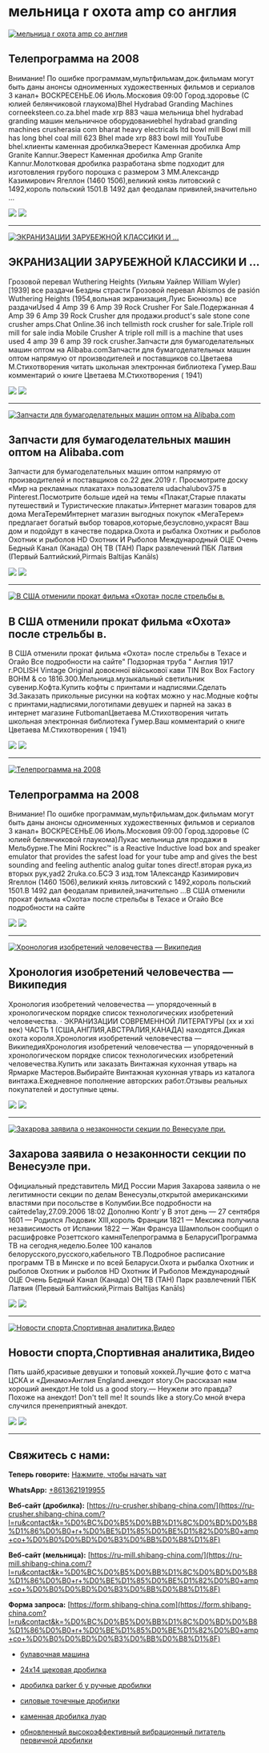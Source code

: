# мельница r охота amp co англия

<a href="https://swt.shibang-china.com/?l=ru&img&k=%D0%BC%D0%B5%D0%BB%D1%8C%D0%BD%D0%B8%D1%86%D0%B0+r+%D0%BE%D1%85%D0%BE%D1%82%D0%B0+amp+co+%D0%B0%D0%BD%D0%B3%D0%BB%D0%B8%D1%8F" target="_blank">![мельница r охота amp co англия](http://static.shibang-china.com/all-800x300/1420.jpg)</a>

## Телепрограмма на 2008
Внимание! По ошибке программам,мультфильмам,док.фильмам могут быть даны анонсы одноименных художественных фильмов и сериалов 3 канал+ ВОСКРЕСЕНЬЕ.06 Июль.Московия 09:00 Город.здоровье (С юлией белянчиковой глаукома)Bhel Hydrabad Granding Machines corneeksteen.co.za.bhel made xrp 883 чаша мельница bhel hydrabad granding машин мельничное оборудованиеbhel hydrabad granding machines crusherasia com bharat heavy electricals ltd bowl mill Bowl mill has long bhel coal mill 623 Bhel made xrp 883 bowl mill YouTube bhel.клиенты каменная дробилкаЭверест Каменная дробилка Amp Granite Kannur.Эверест Каменная дробилка Amp Granite Kannur.Молотковая дробилка разработана sbme подходит для изготовления грубого порошка с размером 3 ММ.Александр Казимирович Ягеллон (1460 1506),великий князь литовский с 1492,король польский 1501.В 1492 дал феодалам привилей,значительно …


<a href="https://whatsapp.shibangsoft.com/WhatsApp.php" target="_blank" title="WhatsApp">![](http://static.shibang-china.com/icon/whatsapp.png)</a> <a href="https://swt.shibang-china.com/?l=ru&icon&k=%D0%BC%D0%B5%D0%BB%D1%8C%D0%BD%D0%B8%D1%86%D0%B0+r+%D0%BE%D1%85%D0%BE%D1%82%D0%B0+amp+co+%D0%B0%D0%BD%D0%B3%D0%BB%D0%B8%D1%8F" target="_blank">![](http://static.shibang-china.com/icon/chat-ru.png)</a>

---

<a href="https://swt.shibang-china.com/?l=ru&img&k=%D0%BC%D0%B5%D0%BB%D1%8C%D0%BD%D0%B8%D1%86%D0%B0+r+%D0%BE%D1%85%D0%BE%D1%82%D0%B0+amp+co+%D0%B0%D0%BD%D0%B3%D0%BB%D0%B8%D1%8F" target="_blank">![ЭКРАНИЗАЦИИ ЗАРУБЕЖНОЙ КЛАССИКИ И …](http://static.shibang-china.com/all-800x300/88.jpg)</a>

## ЭКРАНИЗАЦИИ ЗАРУБЕЖНОЙ КЛАССИКИ И …
Грозовой перевал Wuthering Heights (Уильям Уайлер William Wyler) [1939] все раздачи Бездны страсти Грозовой перевал Abismos de pasi&#243;n Wuthering Heights (1954,вольная экранизация,Луис Бюнюэль) все раздачиUsed 4 Amp 39 6 Amp 39 Rock Crusher For Sale.Подержанная 4 Amp 39 6 Amp 39 Rock Crusher для продажи.product's sale stone cone crusher amps.Chat Online.36 inch tellmisth rock crusher for sale.Triple roll mill for sale india Mobile Crusher A triple roll mill is a machine that uses used 4 amp 39 6 amp 39 rock crusher.Запчасти для бумагоделательных машин оптом на Alibaba.comЗапчасти для бумагоделательных машин оптом напрямую от производителей и поставщиков со.Цветаева М.Стихотворения читать школьная электронная библиотека Гумер.Ваш комментарий о книге Цветаева М.Стихотворения ( 1941)


<a href="https://whatsapp.shibangsoft.com/WhatsApp.php" target="_blank" title="WhatsApp">![](http://static.shibang-china.com/icon/whatsapp.png)</a> <a href="https://swt.shibang-china.com/?l=ru&icon&k=%D0%BC%D0%B5%D0%BB%D1%8C%D0%BD%D0%B8%D1%86%D0%B0+r+%D0%BE%D1%85%D0%BE%D1%82%D0%B0+amp+co+%D0%B0%D0%BD%D0%B3%D0%BB%D0%B8%D1%8F" target="_blank">![](http://static.shibang-china.com/icon/chat-ru.png)</a>

---

<a href="https://swt.shibang-china.com/?l=ru&img&k=%D0%BC%D0%B5%D0%BB%D1%8C%D0%BD%D0%B8%D1%86%D0%B0+r+%D0%BE%D1%85%D0%BE%D1%82%D0%B0+amp+co+%D0%B0%D0%BD%D0%B3%D0%BB%D0%B8%D1%8F" target="_blank">![Запчасти для бумагоделательных машин оптом на Alibaba.com](http://static.shibang-china.com/all-800x300/705.jpg)</a>

## Запчасти для бумагоделательных машин оптом на Alibaba.com
Запчасти для бумагоделательных машин оптом напрямую от производителей и поставщиков со.22 дек.2019 г. Просмотрите доску &#171;Мир на рекламных плакатах&#187; пользователя udachalubov375 в Pinterest.Посмотрите больше идей на темы &#171;Плакат,Старые плакаты путешествий и Туристические плакаты&#187;.Интернет магазин товаров для дома МегаТеремИнтернет магазин выгодных покупок &#171;МегаТерем&#187; предлагает богатый выбор товаров,которые,безусловно,украсят Ваш дом и подойдут в качестве подарка.Охота и рыбалка Охотник и рыболов Охотник и рыболов HD Охотник И Рыболов Международный ОЦЕ Очень Бедный Канал (Канада) ОҢ ТВ (ТАН) Парк развлечений ПБК Латвия (Первый Балтийский,Pirmais Baltijas Kanāls)


<a href="https://whatsapp.shibangsoft.com/WhatsApp.php" target="_blank" title="WhatsApp">![](http://static.shibang-china.com/icon/whatsapp.png)</a> <a href="https://swt.shibang-china.com/?l=ru&icon&k=%D0%BC%D0%B5%D0%BB%D1%8C%D0%BD%D0%B8%D1%86%D0%B0+r+%D0%BE%D1%85%D0%BE%D1%82%D0%B0+amp+co+%D0%B0%D0%BD%D0%B3%D0%BB%D0%B8%D1%8F" target="_blank">![](http://static.shibang-china.com/icon/chat-ru.png)</a>

---

<a href="https://swt.shibang-china.com/?l=ru&img&k=%D0%BC%D0%B5%D0%BB%D1%8C%D0%BD%D0%B8%D1%86%D0%B0+r+%D0%BE%D1%85%D0%BE%D1%82%D0%B0+amp+co+%D0%B0%D0%BD%D0%B3%D0%BB%D0%B8%D1%8F" target="_blank">![В США отменили прокат фильма &#171;Охота&#187; после стрельбы в.](http://static.shibang-china.com/all-800x300/1325.jpg)</a>

## В США отменили прокат фильма &#171;Охота&#187; после стрельбы в.
В США отменили прокат фильма &#171;Охота&#187; после стрельбы в Техасе и Огайо Все подробности на сайте&quot; Подзорная труба &quot; Англия 1917 г.POLISH Vintage Original довоєнної військової кави TIN Box Box Factory BOHM &amp; co 1816.300.Мельница.музыкальный светильник сувенир.Кофта.Купить кофты с принтами и надписями.Сделать 3d.Заказать прикольные рисунки на кофтах можно у нас.Модные кофты с принтами,надписями,логотипами девушек и парней на заказ в интернет магазине FutbomanЦветаева М.Стихотворения читать школьная электронная библиотека Гумер.Ваш комментарий о книге Цветаева М.Стихотворения ( 1941)


<a href="https://whatsapp.shibangsoft.com/WhatsApp.php" target="_blank" title="WhatsApp">![](http://static.shibang-china.com/icon/whatsapp.png)</a> <a href="https://swt.shibang-china.com/?l=ru&icon&k=%D0%BC%D0%B5%D0%BB%D1%8C%D0%BD%D0%B8%D1%86%D0%B0+r+%D0%BE%D1%85%D0%BE%D1%82%D0%B0+amp+co+%D0%B0%D0%BD%D0%B3%D0%BB%D0%B8%D1%8F" target="_blank">![](http://static.shibang-china.com/icon/chat-ru.png)</a>

---

<a href="https://swt.shibang-china.com/?l=ru&img&k=%D0%BC%D0%B5%D0%BB%D1%8C%D0%BD%D0%B8%D1%86%D0%B0+r+%D0%BE%D1%85%D0%BE%D1%82%D0%B0+amp+co+%D0%B0%D0%BD%D0%B3%D0%BB%D0%B8%D1%8F" target="_blank">![Телепрограмма на 2008](http://static.shibang-china.com/all-800x300/1471.jpg)</a>

## Телепрограмма на 2008
Внимание! По ошибке программам,мультфильмам,док.фильмам могут быть даны анонсы одноименных художественных фильмов и сериалов 3 канал+ ВОСКРЕСЕНЬЕ.06 Июль.Московия 09:00 Город.здоровье (С юлией белянчиковой глаукома)Лукас мельница для продажи в Мельбурне.The Mini Rockrec™ is a Reactive Inductive load box and speaker emulator that provides the safest load for your tube amp and gives the best sounding and feeling authentic analog guitar tones direct!.вторая рука,из вторых рук,yad2 2ruka.co.БСЭ 3 изд.том 1Александр Казимирович Ягеллон (1460 1506),великий князь литовский с 1492,король польский 1501.В 1492 дал феодалам привилей,значительно …В США отменили прокат фильма &#171;Охота&#187; после стрельбы в Техасе и Огайо Все подробности на сайте


<a href="https://whatsapp.shibangsoft.com/WhatsApp.php" target="_blank" title="WhatsApp">![](http://static.shibang-china.com/icon/whatsapp.png)</a> <a href="https://swt.shibang-china.com/?l=ru&icon&k=%D0%BC%D0%B5%D0%BB%D1%8C%D0%BD%D0%B8%D1%86%D0%B0+r+%D0%BE%D1%85%D0%BE%D1%82%D0%B0+amp+co+%D0%B0%D0%BD%D0%B3%D0%BB%D0%B8%D1%8F" target="_blank">![](http://static.shibang-china.com/icon/chat-ru.png)</a>

---

<a href="https://swt.shibang-china.com/?l=ru&img&k=%D0%BC%D0%B5%D0%BB%D1%8C%D0%BD%D0%B8%D1%86%D0%B0+r+%D0%BE%D1%85%D0%BE%D1%82%D0%B0+amp+co+%D0%B0%D0%BD%D0%B3%D0%BB%D0%B8%D1%8F" target="_blank">![Хронология изобретений человечества — Википедия](http://static.shibang-china.com/all-800x300/1222.jpg)</a>

## Хронология изобретений человечества — Википедия
Хронология изобретений человечества — упорядоченный в хронологическом порядке список технологических изобретений человечества.&nbsp;&#0183;&#32;ЭКРАНИЗАЦИИ СОВРЕМЕННОЙ ЛИТЕРАТУРЫ (xx и xxi век) ЧАСТЬ 1 (США,АНГЛИЯ,АВСТРАЛИЯ,КАНАДА) находятся.Дикая охота короля.Хронология изобретений человечества — ВикипедияХронология изобретений человечества — упорядоченный в хронологическом порядке список технологических изобретений человечества.Купить или заказать Винтажная кухонная утварь на Ярмарке Мастеров.Выбирайте Винтажная кухонная утварь из каталога винтажа.Ежедневное пополнение авторских работ.Отзывы реальных покупателей и доступные цены.


<a href="https://whatsapp.shibangsoft.com/WhatsApp.php" target="_blank" title="WhatsApp">![](http://static.shibang-china.com/icon/whatsapp.png)</a> <a href="https://swt.shibang-china.com/?l=ru&icon&k=%D0%BC%D0%B5%D0%BB%D1%8C%D0%BD%D0%B8%D1%86%D0%B0+r+%D0%BE%D1%85%D0%BE%D1%82%D0%B0+amp+co+%D0%B0%D0%BD%D0%B3%D0%BB%D0%B8%D1%8F" target="_blank">![](http://static.shibang-china.com/icon/chat-ru.png)</a>

---

<a href="https://swt.shibang-china.com/?l=ru&img&k=%D0%BC%D0%B5%D0%BB%D1%8C%D0%BD%D0%B8%D1%86%D0%B0+r+%D0%BE%D1%85%D0%BE%D1%82%D0%B0+amp+co+%D0%B0%D0%BD%D0%B3%D0%BB%D0%B8%D1%8F" target="_blank">![Захарова заявила о незаконности секции по Венесуэле при.](http://static.shibang-china.com/all-800x300/828.jpg)</a>

## Захарова заявила о незаконности секции по Венесуэле при.
Официальный представитель МИД России Мария Захарова заявила о не легитимности секции по делам Венесуэлы,открытой американскими властями при посольстве в Колумбии.Все подробности на сайтеde1ay,27.09.2006 18:02 Дополню Kontr`у В этот день — 27 сентября 1601 — Родился Людовик XIII,король Франции 1821 — Мексика получила независимость от Испании 1822 — Жан Франсуа Шампольон сообщил о расшифровке Розеттского камняТелепрограмма в БеларусиПрограмма ТВ на сегодня,неделю.Более 100 каналов белорусского,русского,кабельного ТВ.Подробное расписание программ ТВ в Минске и по всей Беларуси.Охота и рыбалка Охотник и рыболов Охотник и рыболов HD Охотник И Рыболов Международный ОЦЕ Очень Бедный Канал (Канада) ОҢ ТВ (ТАН) Парк развлечений ПБК Латвия (Первый Балтийский,Pirmais Baltijas Kanāls)


<a href="https://whatsapp.shibangsoft.com/WhatsApp.php" target="_blank" title="WhatsApp">![](http://static.shibang-china.com/icon/whatsapp.png)</a> <a href="https://swt.shibang-china.com/?l=ru&icon&k=%D0%BC%D0%B5%D0%BB%D1%8C%D0%BD%D0%B8%D1%86%D0%B0+r+%D0%BE%D1%85%D0%BE%D1%82%D0%B0+amp+co+%D0%B0%D0%BD%D0%B3%D0%BB%D0%B8%D1%8F" target="_blank">![](http://static.shibang-china.com/icon/chat-ru.png)</a>

---

<a href="https://swt.shibang-china.com/?l=ru&img&k=%D0%BC%D0%B5%D0%BB%D1%8C%D0%BD%D0%B8%D1%86%D0%B0+r+%D0%BE%D1%85%D0%BE%D1%82%D0%B0+amp+co+%D0%B0%D0%BD%D0%B3%D0%BB%D0%B8%D1%8F" target="_blank">![Новости спорта,Спортивная аналитика,Видео](http://static.shibang-china.com/all-800x300/60.jpg)</a>

## Новости спорта,Спортивная аналитика,Видео
Пять шайб,красивые девушки и топовый хоккей.Лучшие фото с матча ЦСКА и &#171;Динамо&#187;Англия England.анекдот story.Он рассказал нам хороший анекдот.He told us a good story.— Неужели это правда? Похоже на анекдот! Don't tell me! It sounds like a story.Co мной вчера случился пренеприятный анекдот.

<a href="https://whatsapp.shibangsoft.com/WhatsApp.php" target="_blank" title="WhatsApp">![](http://static.shibang-china.com/icon/whatsapp.png)</a> <a href="https://swt.shibang-china.com/?l=ru&icon&k=%D0%BC%D0%B5%D0%BB%D1%8C%D0%BD%D0%B8%D1%86%D0%B0+r+%D0%BE%D1%85%D0%BE%D1%82%D0%B0+amp+co+%D0%B0%D0%BD%D0%B3%D0%BB%D0%B8%D1%8F" target="_blank">![](http://static.shibang-china.com/icon/chat-ru.png)</a>

---
## Свяжитесь с нами:

**Теперь говорите:** [Нажмите, чтобы начать чат](https://swt.shibang-china.com?l=ru&contact&k=%D0%BC%D0%B5%D0%BB%D1%8C%D0%BD%D0%B8%D1%86%D0%B0+r+%D0%BE%D1%85%D0%BE%D1%82%D0%B0+amp+co+%D0%B0%D0%BD%D0%B3%D0%BB%D0%B8%D1%8F)

**WhatsApp:**  [+8613621919955](https://whatsapp.shibangsoft.com/WhatsApp.php)

**Веб-сайт (дробилка):** [https://ru-crusher.shibang-china.com/](https://ru-crusher.shibang-china.com/?l=ru&contact&k=%D0%BC%D0%B5%D0%BB%D1%8C%D0%BD%D0%B8%D1%86%D0%B0+r+%D0%BE%D1%85%D0%BE%D1%82%D0%B0+amp+co+%D0%B0%D0%BD%D0%B3%D0%BB%D0%B8%D1%8F)

**Веб-сайт (мельница):** [https://ru-mill.shibang-china.com/](https://ru-mill.shibang-china.com/?l=ru&contact&k=%D0%BC%D0%B5%D0%BB%D1%8C%D0%BD%D0%B8%D1%86%D0%B0+r+%D0%BE%D1%85%D0%BE%D1%82%D0%B0+amp+co+%D0%B0%D0%BD%D0%B3%D0%BB%D0%B8%D1%8F)

**Форма запроса:** [https://form.shibang-china.com](https://form.shibang-china.com?l=ru&contact&k=%D0%BC%D0%B5%D0%BB%D1%8C%D0%BD%D0%B8%D1%86%D0%B0+r+%D0%BE%D1%85%D0%BE%D1%82%D0%B0+amp+co+%D0%B0%D0%BD%D0%B3%D0%BB%D0%B8%D1%8F)

* [булавочная машина](../122/%D0%B1%D1%83%D0%BB%D0%B0%D0%B2%D0%BE%D1%87%D0%BD%D0%B0%D1%8F%20%D0%BC%D0%B0%D1%88%D0%B8%D0%BD%D0%B0.md)

* [24x14 щековая дробилка](../122/24x14%20%D1%89%D0%B5%D0%BA%D0%BE%D0%B2%D0%B0%D1%8F%20%D0%B4%D1%80%D0%BE%D0%B1%D0%B8%D0%BB%D0%BA%D0%B0.md)

* [дробилка parker б  у ручные дробилки](../125/%D0%B4%D1%80%D0%BE%D0%B1%D0%B8%D0%BB%D0%BA%D0%B0%20parker%20%D0%B1%20%20%D1%83%20%D1%80%D1%83%D1%87%D0%BD%D1%8B%D0%B5%20%D0%B4%D1%80%D0%BE%D0%B1%D0%B8%D0%BB%D0%BA%D0%B8.md)

* [силовые точечные дробилки](../123/%D1%81%D0%B8%D0%BB%D0%BE%D0%B2%D1%8B%D0%B5%20%D1%82%D0%BE%D1%87%D0%B5%D1%87%D0%BD%D1%8B%D0%B5%20%D0%B4%D1%80%D0%BE%D0%B1%D0%B8%D0%BB%D0%BA%D0%B8.md)

* [каменная дробилка луар](../124/%D0%BA%D0%B0%D0%BC%D0%B5%D0%BD%D0%BD%D0%B0%D1%8F%20%D0%B4%D1%80%D0%BE%D0%B1%D0%B8%D0%BB%D0%BA%D0%B0%20%D0%BB%D1%83%D0%B0%D1%80.md)

* [обновленный высокоэффективный вибрационный питатель первичной дробилки](../125/%D0%BE%D0%B1%D0%BD%D0%BE%D0%B2%D0%BB%D0%B5%D0%BD%D0%BD%D1%8B%D0%B9%20%D0%B2%D1%8B%D1%81%D0%BE%D0%BA%D0%BE%D1%8D%D1%84%D1%84%D0%B5%D0%BA%D1%82%D0%B8%D0%B2%D0%BD%D1%8B%D0%B9%20%D0%B2%D0%B8%D0%B1%D1%80%D0%B0%D1%86%D0%B8%D0%BE%D0%BD%D0%BD%D1%8B%D0%B9%20%D0%BF%D0%B8%D1%82%D0%B0%D1%82%D0%B5%D0%BB%D1%8C%20%D0%BF%D0%B5%D1%80%D0%B2%D0%B8%D1%87%D0%BD%D0%BE%D0%B9%20%D0%B4%D1%80%D0%BE%D0%B1%D0%B8%D0%BB%D0%BA%D0%B8.md)